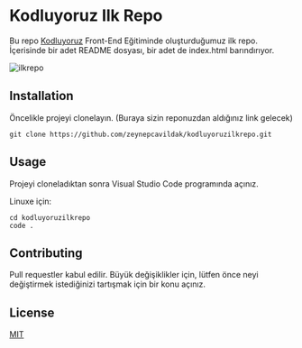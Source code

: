 # Kodluyoruz Ilk Repo
Bu repo [Kodluyoruz](https://kodluyoruz.org/tr/kodluyoruz/) Front-End Eğitiminde oluşturduğumuz ilk repo. İçerisinde bir adet README dosyası, bir adet de index.html barındırıyor.

![ilkrepo](https://www.google.com/url?sa=i&url=https%3A%2F%2Fgithub.com%2FKodluyoruz&psig=AOvVaw2g0wJ6EVi2aaFqTbzs9CmO&ust=1668700359513000&source=images&cd=vfe&ved=0CBAQjRxqFwoTCKiN5rOHs_sCFQAAAAAdAAAAABAE)

## Installation
Öncelikle projeyi clonelayın. (Buraya sizin reponuzdan aldığınız link gelecek)

```
git clone https://github.com/zeynepcavildak/kodluyoruzilkrepo.git
```

## Usage
Projeyi cloneladıktan sonra Visual Studio Code programında açınız.

Linuxe için:
```
cd kodluyoruzilkrepo
code .
```
## Contributing
Pull requestler kabul edilir. Büyük değişiklikler için, lütfen önce neyi değiştirmek istediğinizi tartışmak için bir konu açınız.

## License
[MIT](https://choosealicense.com/licenses/mit/)